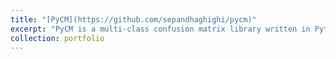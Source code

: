 ```yaml
---
title: "[PyCM](https://github.com/sepandhaghighi/pycm)"
excerpt: "PyCM is a multi-class confusion matrix library written in Python that is a proper tool for post-classification model evaluation.<br/><img src='/images/pycm.png'>"
collection: portfolio
---
```


